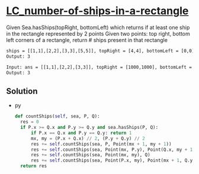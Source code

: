 # [LC_number-of-ships-in-a-rectangle](https://leetcode.com/problems/number-of-ships-in-a-rectangle)

Given Sea.hasShips(topRight, bottomLeft) which returns if at least one ship in the rectangle represented by 2 points
Given two points: top right, bottom left corners of a rectangle, return # ships present in that rectangle

```txt
ships = [[1,1],[2,2],[3,3],[5,5]], topRight = [4,4], bottomLeft = [0,0]
Output: 3

Input: ans = [[1,1],[2,2],[3,3]], topRight = [1000,1000], bottomLeft = [0,0]
Output: 3
```

## Solution

* py

  ```py
  def countShips(self, sea, P, Q):
    res = 0
    if P.x >= Q.x and P.y >= Q.y and sea.hasShips(P, Q):
        if P.x == Q.x and P.y == Q.y: return 1
        mx, my = (P.x + Q.x) // 2, (P.y + Q.y) // 2
        res += self.countShips(sea, P, Point(mx + 1, my + 1))
        res += self.countShips(sea, Point(mx, P.y), Point(Q.x, my + 1))
        res += self.countShips(sea, Point(mx, my), Q)
        res += self.countShips(sea, Point(P.x, my), Point(mx + 1, Q.y))
    return res
  ```
